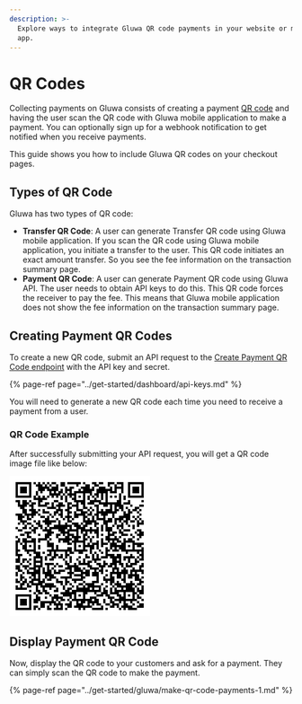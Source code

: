 ```yaml
---
description: >-
  Explore ways to integrate Gluwa QR code payments in your website or mobile
  app.
---
```


# QR Codes

Collecting payments on Gluwa consists of creating a payment [QR code](https://en.wikipedia.org/wiki/QR_code) and having the user scan the QR code with Gluwa mobile application to make a payment. You can optionally sign up for a webhook notification to get notified when you receive payments.

This guide shows you how to include Gluwa QR codes on your checkout pages.

## Types of QR Code

Gluwa has two types of QR code:

* **Transfer QR Code**: A user can generate Transfer QR code using Gluwa mobile application. If you scan the QR code using Gluwa mobile application, you initiate a transfer to the user. This QR code initiates an exact amount transfer. So you see the fee information on the transaction summary page.
* **Payment QR Code**: A user can generate Payment QR code using Gluwa API. The user needs to obtain API keys to do this. This QR code forces the receiver to pay the fee. This means that Gluwa mobile application does not show the fee information on the transaction summary page.

## Creating Payment QR Codes

To create a new QR code, submit an API request to the [Create Payment QR Code endpoint](../api/qr-code.md) with the API key and secret.

{% page-ref page="../get-started/dashboard/api-keys.md" %}

You will need to generate a new QR code each time you need to receive a payment from a user.

### QR Code Example

After successfully submitting your API request, you will get a QR code image file like below:

![Payment QR Code Example](../.gitbook/assets/image%20%281%29.png)

## Display Payment QR Code

Now, display the QR code to your customers and ask for a payment. They can simply scan the QR code to make the payment.

{% page-ref page="../get-started/gluwa/make-qr-code-payments-1.md" %}



